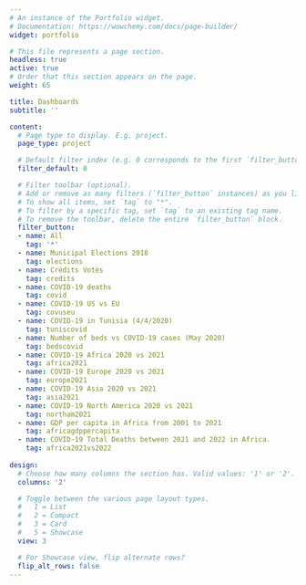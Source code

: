 ```yaml
---
# An instance of the Portfolio widget.
# Documentation: https://wowchemy.com/docs/page-builder/
widget: portfolio

# This file represents a page section.
headless: true
active: true
# Order that this section appears on the page.
weight: 65

title: Dashboards
subtitle: ''

content:
  # Page type to display. E.g. project.
  page_type: project

  # Default filter index (e.g. 0 corresponds to the first `filter_button` instance below).
  filter_default: 0

  # Filter toolbar (optional).
  # Add or remove as many filters (`filter_button` instances) as you like.
  # To show all items, set `tag` to "*".
  # To filter by a specific tag, set `tag` to an existing tag name.
  # To remove the toolbar, delete the entire `filter_button` block.
  filter_button:
  - name: All
    tag: '*'
  - name: Municipal Elections 2018
    tag: elections
  - name: Crédits Votés
    tag: credits
  - name: COVID-19 deaths
    tag: covid
  - name: COVID-19 US vs EU
    tag: covuseu
  - name: COVID-19 in Tunisia (4/4/2020)
    tag: tuniscovid
  - name: Number of beds vs COVID-19 cases (May 2020)
    tag: bedscovid
  - name: COVID-19 Africa 2020 vs 2021
    tag: africa2021
  - name: COVID-19 Europe 2020 vs 2021
    tag: europe2021
  - name: COVID-19 Asia 2020 vs 2021
    tag: asia2021
  - name: COVID-19 North America 2020 vs 2021
    tag: northam2021
  - name: GDP per capita in Africa from 2001 to 2021
    tag: africagdppercapita
  - name: COVID-19 Total Deaths between 2021 and 2022 in Africa.
    tag: africa2021vs2022
    
design:
  # Choose how many columns the section has. Valid values: '1' or '2'.
  columns: '2'

  # Toggle between the various page layout types.
  #   1 = List
  #   2 = Compact
  #   3 = Card
  #   5 = Showcase
  view: 3

  # For Showcase view, flip alternate rows?
  flip_alt_rows: false
---
```

